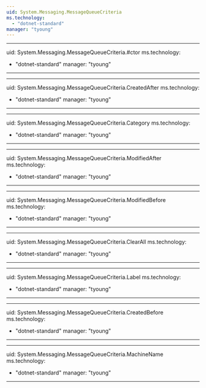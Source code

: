 ```yaml
---
uid: System.Messaging.MessageQueueCriteria
ms.technology: 
  - "dotnet-standard"
manager: "tyoung"
---
```


---
uid: System.Messaging.MessageQueueCriteria.#ctor
ms.technology: 
  - "dotnet-standard"
manager: "tyoung"
---

---
uid: System.Messaging.MessageQueueCriteria.CreatedAfter
ms.technology: 
  - "dotnet-standard"
manager: "tyoung"
---

---
uid: System.Messaging.MessageQueueCriteria.Category
ms.technology: 
  - "dotnet-standard"
manager: "tyoung"
---

---
uid: System.Messaging.MessageQueueCriteria.ModifiedAfter
ms.technology: 
  - "dotnet-standard"
manager: "tyoung"
---

---
uid: System.Messaging.MessageQueueCriteria.ModifiedBefore
ms.technology: 
  - "dotnet-standard"
manager: "tyoung"
---

---
uid: System.Messaging.MessageQueueCriteria.ClearAll
ms.technology: 
  - "dotnet-standard"
manager: "tyoung"
---

---
uid: System.Messaging.MessageQueueCriteria.Label
ms.technology: 
  - "dotnet-standard"
manager: "tyoung"
---

---
uid: System.Messaging.MessageQueueCriteria.CreatedBefore
ms.technology: 
  - "dotnet-standard"
manager: "tyoung"
---

---
uid: System.Messaging.MessageQueueCriteria.MachineName
ms.technology: 
  - "dotnet-standard"
manager: "tyoung"
---
